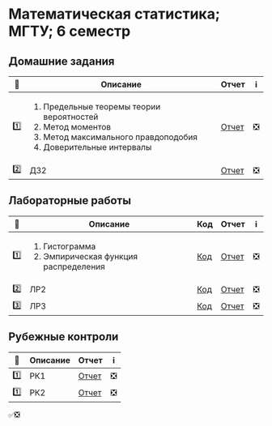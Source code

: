 # Математическая статистика; МГТУ; 6 семестр

## Домашние задания
| :1234: | Описание |  Отчет | :information_source: |
| --- | --- | --- | --- |
| :one: | <ol> <li>Предельные теоремы теории вероятностей</li> <li>Метод моментов</li> <li>Метод максимального правдоподобия</li> <li>Доверительные интервалы</li> </ol> | [Отчет](https://github.com/timoninas/mathematical-statistics/blob/master/hw_1/hw_1.pdf) | :negative_squared_cross_mark: |
| :two: | ДЗ2 | [Отчет]() | :negative_squared_cross_mark: |

## Лабораторные работы


| :1234: | Описание | Код | Отчет | :information_source: |
| --- | --- | --- | --- | --- |
| :one: | <ol> <li>Гистограмма</li> <li>Эмпирическая функция распределения</li>  </ol> | [Код]() | [Отчет](https://github.com/timoninas/mathematical-statistics/blob/master/lab_1/lab_1.pdf) | :negative_squared_cross_mark: |
| :two: | ЛР2 | [Код]() | [Отчет]() | :negative_squared_cross_mark: |
| :three: | ЛР3 | [Код]() | [Отчет]() | :negative_squared_cross_mark: |

## Рубежные контроли

| :1234: | Описание | Отчет | :information_source: |
| --- | --- | --- | --- |
| :one: | РК1 | [Отчет]() | :negative_squared_cross_mark: |
| :one: | РК2 | [Отчет]() | :negative_squared_cross_mark: |

:white_check_mark::negative_squared_cross_mark:

